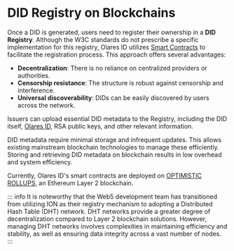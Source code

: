 # DID Registry on Blockchains

Once a DID is generated, users need to register their ownership in a **DID Registry**. Although the W3C standards do not prescribe a specific implementation for this registry, Olares ID utilizes [Smart Contracts](/developer/contribute/olares-id/contract/contract.md#smart-contract.md) to facilitate the registration process. This approach offers several advantages:

- **Decentralization**: There is no reliance on centralized providers or authorities.
- **Censorship resistance**: The structure is robust against censorship and interference.
- **Universal discoverability**: DIDs can be easily discovered by users across the network.

Issuers can upload essential DID metadata to the Registry, including the DID itself, [Olares ID](olares-id.md), RSA public keys, and other relevant information.

DID metadata require minimal storage and infrequent updates. This allows existing mainstream blockchain technologies to manage these efficiently. Storing and retrieving DID metadata on blockchain results in low overhead and system efficiency. 

Currently, Olares ID's smart contracts are deployed on [OPTIMISTIC ROLLUPS](https://optimism.io/), an Ethereum Layer 2 blockchain.

::: info
It is noteworthy that the Web5 development team has transitioned from utilizing ION as their registry mechanism to adopting a Distributed Hash Table (DHT) network. DHT networks provide a greater degree of decentralization compared to Layer 2 blockchain solutions. However, managing DHT networks involves complexities in maintaining efficiency and stability, as well as ensuring data integrity across a vast number of nodes.
:::